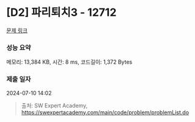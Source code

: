# [D2] 파리퇴치3 - 12712 

[문제 링크](https://swexpertacademy.com/main/code/problem/problemDetail.do?contestProbId=AXuARWAqDkQDFARa) 

### 성능 요약

메모리: 13,384 KB, 시간: 8 ms, 코드길이: 1,372 Bytes

### 제출 일자

2024-07-10 14:02



> 출처: SW Expert Academy, https://swexpertacademy.com/main/code/problem/problemList.do